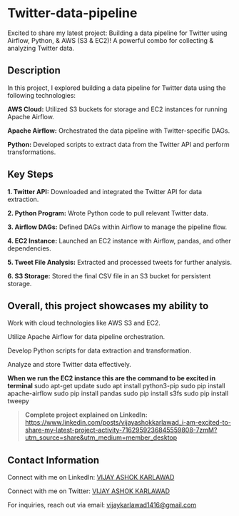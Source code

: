 # Twitter-data-pipeline
Excited to share my latest project: Building a data pipeline for Twitter using Airflow, Python, &amp; AWS (S3 &amp; EC2)!  A powerful combo for collecting &amp; analyzing Twitter data.

## Description

In this project, I explored building a data pipeline for Twitter data using the following technologies:

 **AWS Cloud:**  Utilized S3 buckets for storage and EC2 instances for running Apache Airflow.

**Apache Airflow:** Orchestrated the data pipeline with Twitter-specific DAGs.

**Python:** Developed scripts to extract data from the Twitter API and perform transformations.



## Key Steps

**1. Twitter API:** Downloaded and integrated the Twitter API for data extraction.

**2. Python Program:** Wrote Python code to pull relevant Twitter data.

**3. Airflow DAGs:** Defined DAGs within Airflow to manage the pipeline flow.

**4. EC2 Instance:** Launched an EC2 instance with Airflow, pandas, and other dependencies.

**5. Tweet File Analysis:** Extracted and processed tweets for further analysis.

**6. S3 Storage:** Stored the final CSV file in an S3 bucket for persistent storage.



## Overall, this project showcases my ability to

Work with cloud technologies like AWS S3 and EC2.

Utilize Apache Airflow for data pipeline orchestration.

Develop Python scripts for data extraction and transformation.

Analyze and store Twitter data effectively.


**When we run the EC2 instance this are the command to be excited in terminal**
sudo apt-get update
sudo apt install python3-pip
sudo pip install apache-airflow
sudo pip install pandas 
sudo pip install s3fs
sudo pip install tweepy


> **Complete project explained on LinkedIn:** https://www.linkedin.com/posts/vijayashokkarlawad_i-am-excited-to-share-my-latest-project-activity-7162959236845559808-7zmM?utm_source=share&utm_medium=member_desktop

 ## Contact Information

Connect with me on LinkedIn: [VIJAY ASHOK KARLAWAD](https://www.linkedin.com/in/vijayashokkarlawad/)

Connect with me on Twitter: [VIJAY ASHOK KARLAWAD](https://twitter.com/VIJAY_A_K1405)

For inquiries, reach out via email: vijaykarlawad1416@gmail.com
